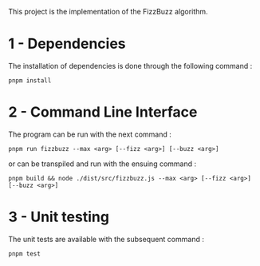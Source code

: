 This project is the implementation of the FizzBuzz algorithm.

# 1 - Dependencies

The installation of dependencies is done through the following command :

```
pnpm install
```

# 2 - Command Line Interface

The program can be run with the next command :

```
pnpm run fizzbuzz --max <arg> [--fizz <arg>] [--buzz <arg>]
```

or can be transpiled and run with the ensuing command :

```
pnpm build && node ./dist/src/fizzbuzz.js --max <arg> [--fizz <arg>] [--buzz <arg>]
```

# 3 - Unit testing

The unit tests are available with the subsequent command :

```
pnpm test
```
